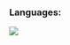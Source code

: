 <h3>Languages:</h3>
<img src="https://skillicons.dev/icons?i=html,css,js,tailwindcss,bootstrap,sass"/>
